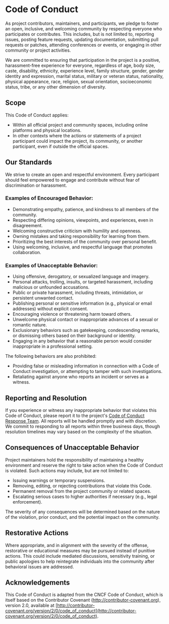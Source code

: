 # Code of Conduct

As project contributors, maintainers, and participants, we pledge to foster an open, inclusive, and welcoming community by respecting everyone who participates or contributes. This includes, but is not limited to, reporting issues, posting feature requests, updating documentation, submitting pull requests or patches, attending conferences or events, or engaging in other community or project activities.

We are committed to ensuring that participation in the project is a positive, harassment-free experience for everyone, regardless of age, body size, caste, disability, ethnicity, experience level, family structure, gender, gender identity and expression, marital status, military or veteran status, nationality, physical appearance, race, religion, sexual orientation, socioeconomic status, tribe, or any other dimension of diversity.

## Scope

This Code of Conduct applies:
- Within all official project and community spaces, including online platforms and physical locations.
- In other contexts where the actions or statements of a project participant could impact the project, its community, or another participant, even if outside the official spaces.

## Our Standards

We strive to create an open and respectful environment. Every participant should feel empowered to engage and contribute without fear of discrimination or harassment.

### Examples of Encouraged Behavior:
- Demonstrating empathy, patience, and kindness to all members of the community.
- Respecting differing opinions, viewpoints, and experiences, even in disagreement.
- Welcoming constructive criticism with humility and openness.
- Owning mistakes and taking responsibility for learning from them.
- Prioritizing the best interests of the community over personal benefit.
- Using welcoming, inclusive, and respectful language that promotes collaboration.

### Examples of Unacceptable Behavior:
- Using offensive, derogatory, or sexualized language and imagery.
- Personal attacks, trolling, insults, or targeted harassment, including malicious or unfounded accusations.
- Public or private harassment, including threats, intimidation, or persistent unwanted contact.
- Publishing personal or sensitive information (e.g., physical or email addresses) without explicit consent.
- Encouraging violence or threatening harm toward others.
- Unwelcome physical contact or inappropriate advances of a sexual or romantic nature.
- Exclusionary behaviors such as gatekeeping, condescending remarks, or dismissing others based on their background or identity.
- Engaging in any behavior that a reasonable person would consider inappropriate in a professional setting.

The following behaviors are also prohibited:
- Providing false or misleading information in connection with a Code of Conduct investigation, or attempting to tamper with such investigations.
- Retaliating against anyone who reports an incident or serves as a witness.

## Reporting and Resolution

If you experience or witness any inappropriate behavior that violates this Code of Conduct, please report it to the project's [Code of Conduct Response Team](mailto:conduct@jozu.com). All reports will be handled promptly and with discretion. We commit to responding to all reports within three business days, though resolution timelines may vary based on the complexity of the situation.

## Consequences of Unacceptable Behavior

Project maintainers hold the responsibility of maintaining a healthy environment and reserve the right to take action when the Code of Conduct is violated. Such actions may include, but are not limited to:
- Issuing warnings or temporary suspensions.
- Removing, editing, or rejecting contributions that violate this Code.
- Permanent removal from the project community or related spaces.
- Escalating serious cases to higher authorities if necessary (e.g., legal enforcement).

The severity of any consequences will be determined based on the nature of the violation, prior conduct, and the potential impact on the community.

## Restorative Actions

Where appropriate, and in alignment with the severity of the offense, restorative or educational measures may be pursued instead of punitive actions. This could include mediated discussions, sensitivity training, or public apologies to help reintegrate individuals into the community after behavioral issues are addressed.

## Acknowledgements

This Code of Conduct is adapted from the CNCF Code of Conduct, which is itself based on the Contributor Covenant (http://contributor-covenant.org), version 2.0, available at [http://contributor-covenant.org/version/2/0/code_of_conduct](http://contributor-covenant.org/version/2/0/code_of_conduct).

